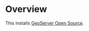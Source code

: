 
# Overview

This installs [GeoServer Open Source][1].

[1]: http://geonetwork-opensource.org/ 'GeoNetwork Open Source'
